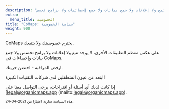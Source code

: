 ```yaml
---
description: "لا تتبع ولا إعلانات ولا جمع بيانات ولا جمع إحصائيات ولا برامج تجسس"
extra:
  menu_title: الخصوصية
title: "CoMaps: سياسة الخصوصية"
weight: 900
---
```


CoMaps يحترم خصوصيتك ولا يتتبعك.

على عكس معظم التطبيقات الأخرى، لا يوجد تتبع ولا إعلانات ولا برامج تجسس ولا
جمع بيانات وإحصاءات في CoMaps.

ارفض المراقبة - احتضن حريتك.

ابتعد عن عيون المتطفلين لدى شركات التقنيات الكبيرة!

إذا كانت لديك أي أسئلة أو اقتراحات، يرجى التواصل معنا على
[legal@organicmaps.app (mailto:legal@organicmaps.app).

<sub>هذه السياسة سارية اعتبارًا من 2021-04-24.</sub>
